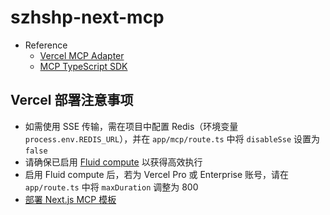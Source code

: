 # szhshp-next-mcp


- Reference
  - [Vercel MCP Adapter](https://www.npmjs.com/package/mcp-handler)
  - [MCP TypeScript SDK](https://github.com/modelcontextprotocol/typescript-sdk)


## Vercel 部署注意事项

- 如需使用 SSE 传输，需在项目中配置 Redis（环境变量 `process.env.REDIS_URL`），并在 `app/mcp/route.ts` 中将 `disableSse` 设置为 `false`
- 请确保已启用 [Fluid compute](https://vercel.com/docs/functions/fluid-compute) 以获得高效执行
- 启用 Fluid compute 后，若为 Vercel Pro 或 Enterprise 账号，请在 `app/route.ts` 中将 `maxDuration` 调整为 800
- [部署 Next.js MCP 模板](https://vercel.com/templates/next.js/model-context-protocol-mcp-with-next-js)

